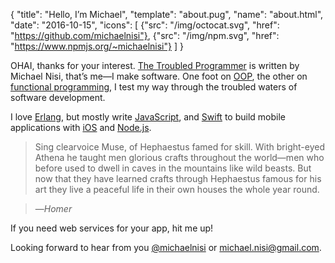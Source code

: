 {
  "title": "Hello, I’m Michael",
  "template": "about.pug",
  "name": "about.html",
  "date": "2016-10-15",
  "icons": [
    {"src": "/img/octocat.svg", "href": "https://github.com/michaelnisi"},
    {"src": "/img/npm.svg", "href": "https://www.npmjs.org/~michaelnisi"}
  ]
}

OHAI, thanks for your interest. [The Troubled Programmer](/) is written by Michael Nisi, that’s me—I make software. One foot on [OOP](http://en.wikipedia.org/wiki/Object-oriented_programming), the other on [functional programming](http://en.wikipedia.org/wiki/Functional_programming), I test my way through the troubled waters of software development.

I love [Erlang](http://erlang.org/), but mostly write [JavaScript](https://developer.mozilla.org/en-US/docs/Web/JavaScript), and [Swift](https://developer.apple.com/swift/) to build mobile applications with [iOS](http://apple.com/ios/) and [Node.js](https://nodejs.org/).

> Sing clearvoice Muse, of Hephaestus famed for skill. With bright-eyed Athena he taught men glorious crafts throughout the world—men who before used to dwell in caves in the mountains like wild beasts. But now that they have learned crafts through Hephaestus famous for his art they live a peaceful life in their own houses the whole year round.

>—*Homer*

If you need web services for your app, hit me up!

Looking forward to hear from you [@michaelnisi](http://twitter.com/michaelnisi) or <michael.nisi@gmail.com>.
